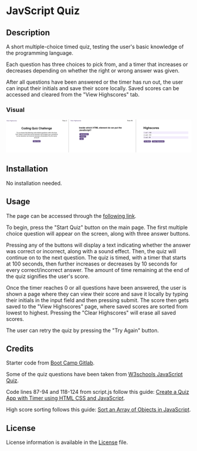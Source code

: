 # JavScript Quiz


## Description

A short multiple-choice timed quiz, testing the user's basic knowledge of the programming language. 


Each question has three choices to pick from, and a timer that increases or decreases depending on whether the right or wrong answer was given. 


After all questions have been answered or the timer has run out, the user can input their initials and save their score locally. Saved scores can be accessed and cleared from the "View Highscores" tab. 

### Visual 

![JavaScript Quiz](assets/images/screenshot.png)

## Installation
No installation needed. 

## Usage
The page can be accessed through the [following link](https://dsciocan.github.io/javascript-quiz).

To begin, press the "Start Quiz" button on the main page. The first multiple choice question will appear on the screen, along with three answer buttons. 

Pressing any of the buttons will display a text indicating whether the answer was correct or incorrect, along with a sound effect. Then, the quiz will continue on to the next question. The quiz is timed, with a timer that starts at 100 seconds, then further increases or decreases by 10 seconds for every correct/incorrect answer. The amount of time remaining at the end of the quiz signifies the user's score.

Once the timer reaches 0 or all questions have been answered, the user is shown a page where they can view their score and save it locally by typing their initials in the input field and then pressing submit. The score then gets saved to the "View Highscores" page, where saved scores are sorted from lowest to highest. Pressing the "Clear Highscores" will erase all saved scores. 

The user can retry the quiz by pressing the "Try Again" button.

## Credits
Starter code from [Boot Camp Gitlab](https://git.bootcampcontent.com/uk-edx-16-week/UK-VIRT-FE-PT-09-2023-U-LOLC).

Some of the quiz questions have been taken from [W3schools JavaScript Quiz](https://www.w3schools.com/quiztest/quiztest.asp?qtest=JS).

Code lines 87-94 and 118-124 from script.js follow this guide: [Create a Quiz App with Timer using HTML CSS and JavaScript](https://www.geeksforgeeks.org/create-a-quiz-app-with-timer-using-html-css-and-javascript/).

High score sorting follows this guide: [Sort an Array of Objects in JavaScript](https://www.javascripttutorial.net/array/javascript-sort-an-array-of-objects/).

## License
License information is available in the [License](LICENSE) file.
